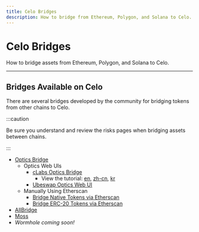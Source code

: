 ```yaml
---
title: Celo Bridges
description: How to bridge from Ethereum, Polygon, and Solana to Celo.
---
```


# Celo Bridges

How to bridge assets from Ethereum, Polygon, and Solana to Celo.

___

## Bridges Available on Celo

There are several bridges developed by the community for bridging tokens from other chains to Celo.

:::caution

Be sure you understand and review the risks pages when bridging assets between chains.

:::

* [Optics Bridge](../optics.md)
  * Optics Web UIs
    * [cLabs Optics Bridge](https://optics.app)
      * View the tutorial: [en](./optics-gui.md), [zh-cn](./optics-gui-zh_cn.md), [kr](./optics-gui-kr.md)
    * [Ubeswap Optics Web UI](https://app.ubeswap.org/#/bridge)
  * Manually Using Etherscan
    * [Bridge Native Tokens via Etherscan](bridging-native-assets.md)
    * [Bridge ERC-20 Tokens via Etherscan](bridging-tokens-with-etherscan.md)
* [AllBridge](https://app.allbridge.io/bridge?from=ETH&to=POL&asset=USDC) 
* [Moss](https://bridge.moss.earth/)
* _Wormhole coming soon!_
